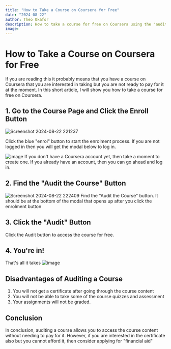 ```yaml
---
title: "How to Take a Course on Coursera for Free"
date: "2024-08-22"
author: Theo Okafor
description: How to take a course for free on Coursera using the "audit" feature
image: 
---
```


# How to Take a Course on Coursera for Free

If you are reading this it probably means that you have a course on Coursera that you are interested in taking but you are not ready to pay for it at the moment. In this short article, I will show you how to take a course for free on Coursera.



## 1. Go to the Course Page and Click the Enroll Button
![Screenshot 2024-08-22 221237](https://github.com/user-attachments/assets/6d467a25-7787-4392-9e4b-e7086a32b669)

Click the blue "enrol" button to start the enrolment process. If you are not logged in then you will get the modal below to log in.

![image](https://github.com/user-attachments/assets/97d24433-4ef7-492a-9ba9-ed4926a4451d)
If you don't have a Coursera account yet, then take a moment to create one. If you already have an account, then you can go ahead and log in.

## 2. Find the "Audit the Course" Button
![Screenshot 2024-08-22 222409](https://github.com/user-attachments/assets/be302ab4-d147-4964-a1b6-657b3f57824d)
Find the "Audit the Course" button. It should be at the bottom of the modal that opens up after you click the enrolment button

## 3. Click the "Audit" Button
Click the Audit button to access the course for free.

## 4. You're in!
That's all it takes
![image](https://github.com/user-attachments/assets/5c01b4fa-3f11-4acd-a0d6-664beaedfac5)


## Disadvantages of Auditing a Course
1. You will not get a certificate after going through the course content
2. You will not be able to take some of the course quizzes and assessment
3. Your assignments will not be graded.

## Conclusion
In conclusion, auditing a course allows you to access the course content without needing to pay for it. However, if you are interested in the certificate also but you cannot afford it, then consider applying for "financial aid"
